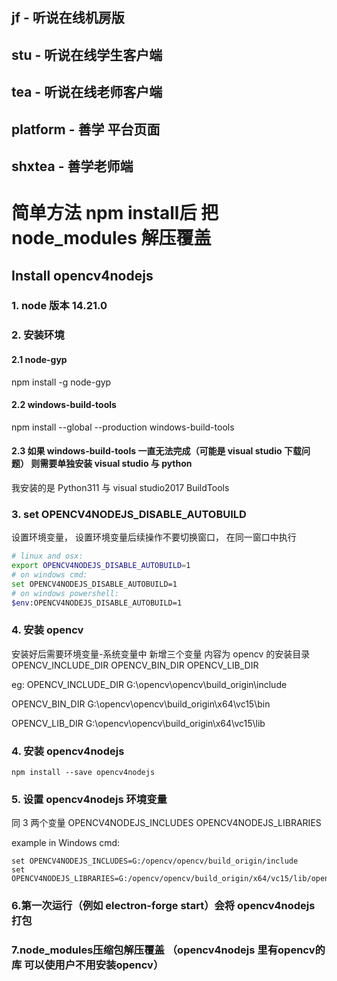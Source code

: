 ## jf - 听说在线机房版     
## stu - 听说在线学生客户端     
## tea - 听说在线老师客户端     
## platform - 善学 平台页面     
## shxtea - 善学老师端

#

#

# 简单方法  npm install后 把node_modules 解压覆盖

## Install opencv4nodejs

### 1. node 版本 14.21.0

### 2. 安装环境

#### 2.1 node-gyp

npm install -g node-gyp

#### 2.2 windows-build-tools

npm install --global --production windows-build-tools

#### 2.3 如果 windows-build-tools 一直无法完成（可能是 visual studio 下载问题） 则需要单独安装 visual studio 与 python

我安装的是
Python311 与 visual studio2017 BuildTools

### 3. set OPENCV4NODEJS_DISABLE_AUTOBUILD

设置环境变量， 设置环境变量后续操作不要切换窗口， 在同一窗口中执行

```bash
# linux and osx:
export OPENCV4NODEJS_DISABLE_AUTOBUILD=1
# on windows cmd:
set OPENCV4NODEJS_DISABLE_AUTOBUILD=1
# on windows powershell:
$env:OPENCV4NODEJS_DISABLE_AUTOBUILD=1
```

### 4. 安装 opencv

安装好后需要环境变量-系统变量中 新增三个变量 内容为 opencv 的安装目录
OPENCV_INCLUDE_DIR
OPENCV_BIN_DIR
OPENCV_LIB_DIR

eg:
OPENCV_INCLUDE_DIR
G:\opencv\opencv\build_origin\include

OPENCV_BIN_DIR
G:\opencv\opencv\build_origin\x64\vc15\bin

OPENCV_LIB_DIR
G:\opencv\opencv\build_origin\x64\vc15\lib

### 4. 安装 opencv4nodejs

```shell
npm install --save opencv4nodejs
```

### 5. 设置 opencv4nodejs 环境变量

同 3 两个变量
OPENCV4NODEJS_INCLUDES
OPENCV4NODEJS_LIBRARIES

example in Windows cmd:

```
set OPENCV4NODEJS_INCLUDES=G:/opencv/opencv/build_origin/include
set OPENCV4NODEJS_LIBRARIES=G:/opencv/opencv/build_origin/x64/vc15/lib/opencv_world450
```

### 6.第一次运行（例如 electron-forge start）会将 opencv4nodejs 打包

### 7.node_modules压缩包解压覆盖 （opencv4nodejs 里有opencv的库 可以使用户不用安装opencv）
